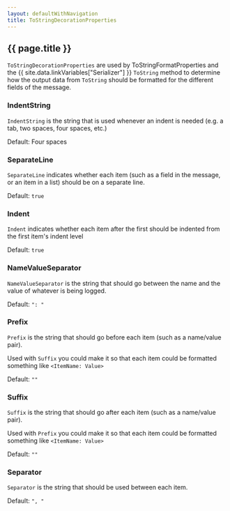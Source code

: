 ```yaml
---
layout: defaultWithNavigation
title: ToStringDecorationProperties
---
```

## {{ page.title }}

`ToStringDecorationProperties` are used by <makeLink>ToStringFormatProperties</makeLink> and the {{ site.data.linkVariables["Serializer"] }} `ToString` method 
to determine how the output data from `ToString` should be formatted for the different fields of the message.

### IndentString

`IndentString` is the string that is used whenever an indent is needed (e.g. a tab, two spaces, four spaces, etc.)

Default: Four spaces

### SeparateLine

`SeparateLine` indicates whether each item (such as a field in the message, or an item in a list) should be on a separate line.

Default: `true`

### Indent

`Indent` indicates whether each item after the first should be indented from the first item's indent level

Default: `true`

### NameValueSeparator

`NameValueSeparator` is the string that should go between the name and the value of whatever is being logged.

Default: `": "`

### Prefix

`Prefix` is the string that should go before each item (such as a name/value pair).

Used with `Suffix` you could make it so that each item could be formatted something like `<ItemName: Value>`

Default: `""`

### Suffix

`Suffix` is the string that should go after each item (such as a name/value pair).

Used with `Prefix` you could make it so that each item could be formatted something like `<ItemName: Value>`

Default: `""`

### Separator

`Separator` is the string that should be used between each item.

Default: `", "`

